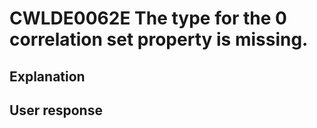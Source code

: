 # CWLDE0062E The type for the 0 correlation set property is missing.

## Explanation

## User response